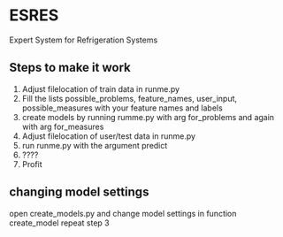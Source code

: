# ESRES
Expert System for Refrigeration Systems

## Steps to make it work
1. Adjust filelocation of train data in runme.py 
2. Fill the lists possible_problems, feature_names, user_input, possible_measures with your feature names and labels
3. create models by running rumme.py with arg for_problems and again with arg for_measures
4. Adjust filelocation of user/test data in runme.py 
5. run runme.py with the argument predict
6. ????
7. Profit

## changing model settings
open create_models.py and change model settings in function create_model
repeat step 3